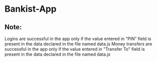 # Bankist-App
## Note: 
Logins are successful in the app only if the value entered in "PIN" field is present in the data declared in the file named data.js
Money transfers are successful in the app only if the value entered in "Transfer To" field is present in the data declared in the file named data.js
